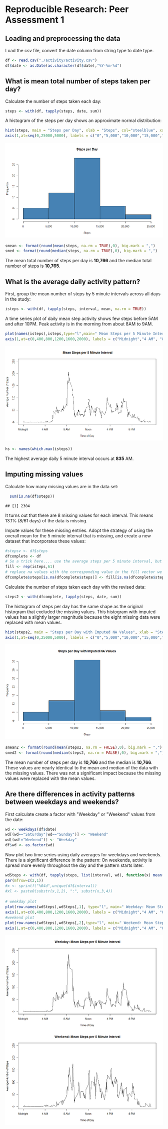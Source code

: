 # Reproducible Research: Peer Assessment 1


## Loading and preprocessing the data
Load the csv file, convert the date column from string type to date type.

```r
df <- read.csv("./activity/activity.csv")
df$date <- as.Date(as.character(df$date),"%Y-%m-%d")
```


## What is mean total number of steps taken per day?

Calculate the number of steps taken each day:

```r
steps <- with(df, tapply(steps, date, sum))
```

A histogram of the steps per day shows an approximate normal distribution:

```r
hist(steps, main = "Steps per Day", xlab = "Steps", col="steelblue", xaxt = "n")
axis(1,at=seq(0,25000,5000), labels = c("0","5,000","10,000","15,000","20,000","25,000"))
```

![](PA1_template_files/figure-html/steps_hist1-1.png)


```r
smean <- format(round(mean(steps, na.rm = TRUE),0), big.mark = ",")
smed <- format(round(median(steps, na.rm = TRUE),0), big.mark = ",")
```

The mean total number of steps per day is **10,766** and the median total number of steps is **10,765**. 



## What is the average daily activity pattern?

First, group the mean number of steps by 5 minute intervals across all days in the study:

```r
isteps <- with(df, tapply(steps, interval, mean, na.rm = TRUE))
```

A time series plot of daily mean step activity shows few steps before 5AM and after 10PM.  Peak activity  is in the morning from about 8AM to 9AM.

```r
plot(names(isteps),isteps,type="l",main=" Mean Steps per 5 Minute Interval", xlab = "Time of Day", ylab = "Average Number of Steps", xaxt = "n", ylim = c(0,250))
axis(1,at=c(0,400,800,1200,1600,2000), labels = c("Midnight","4 AM", "8 AM", "Noon", "4 PM", "8 PM"))
```

![](PA1_template_files/figure-html/time_series_mean_daily_steps-1.png)


```r
hs <- names(which.max(isteps))
```

The highest average daily 5 minute interval occurs at **835** AM.


## Imputing missing values

Calculate how many missing values are in the data set:

```r
  sum(is.na(df$steps))
```

```
## [1] 2304
```

It turns out that there are 8 missing values for each interval.  This means 13.1% (8/61 days) of the data is missing.

Impute values for these missing entries.  Adopt the strategy of using the overall mean for the 5 minute interval that is missing, and create a new dataset that incorporates these values:

```r
#stepsv <- df$steps
dfcomplete <- df
# So a trick here.... use the average steps per 5 minute interval, but repeat it 61 times to match the length of the data set (61 days of intervals from 0 to 2350)
fill <- rep(isteps,61)
# replace na values with the corresponding value in the fill vector we just made
dfcomplete$steps[is.na(dfcomplete$steps)] <- fill[is.na(dfcomplete$steps)]
```


Calculate the number of steps taken each day with the revised data:

```r
steps2 <- with(dfcomplete, tapply(steps, date, sum))
```

The histogram of steps per day has the same shape as the original histogram that excluded the missing values.  This histogram with imputed values has a slightly larger magnitude because the eight missing data were replaced with mean values.

```r
hist(steps2, main = "Steps per Day with Imputed NA Values", xlab = "Steps", col="steelblue", xaxt = "n")
axis(1,at=seq(0,25000,5000), labels = c("0","5,000","10,000","15,000","20,000","25,000"))
```

![](PA1_template_files/figure-html/steps_hist2-1.png)


```r
smean2 <- format(round(mean(steps2, na.rm = FALSE),0), big.mark = ",")
smed2 <- format(round(median(steps2, na.rm = FALSE),0), big.mark = ",")
```

The mean number of steps per day is **10,766** and the median is **10,766**. These values are nearly identical to the mean and median of the data with the missing values. There was not a significant impact because the missing values were replaced with the mean values.



## Are there differences in activity patterns between weekdays and weekends?

First calculate create a factor with "Weekday" or "Weekend" values from the date:

```r
wd <- weekdays(df$date)
wd[(wd=="Saturday"|wd=="Sunday")] <- "Weekend"
wd[(wd!="Weekend")] <- "Weekday"
df$wd <- as.factor(wd)
```

Now plot two time series using daily averages for weekdays and weekends.  There is a significant difference in the pattern: On weekends, activity is spread more evenly throughout the day and the pattern starts later.

```r
wdSteps <- with(df, tapply(steps, list(interval, wd), function(x) mean(x, na.rm = TRUE)))
par(mfrow=c(2,1))
#x <- sprintf("%04d",unique(df$interval))
#xl <- paste0(substr(x,1,2), ":", substr(x,3,4))

# weekday plot
plot(row.names(wdSteps),wdSteps[,1], type="l", main=" Weekday: Mean Steps per 5 Minute Interval", xlab = "Time of Day", ylab = "Average Number of Steps", xaxt = "n", ylim = c(0,250))
axis(1,at=c(0,400,800,1200,1600,2000), labels = c("Midnight","4 AM", "8 AM", "Noon", "4 PM", "8 PM"))
#weekend plot
plot(row.names(wdSteps),wdSteps[,2],type="l", main=" Weekend: Mean Steps per 5 Minute Interval", xlab = "Time of Day", ylab = "Average Number of Steps", xaxt = "n", ylim = c(0,250))
axis(1,at=c(0,400,800,1200,1600,2000), labels = c("Midnight","4 AM", "8 AM", "Noon", "4 PM", "8 PM"))
```

![](PA1_template_files/figure-html/ts_plot-1.png)
